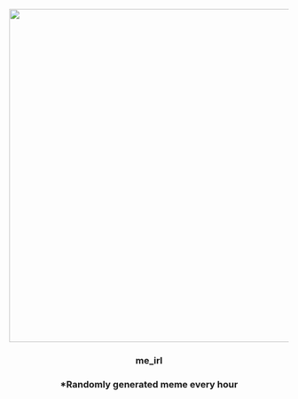 <p align="center">
        <img src="https://i.redd.it/27v016qwcxq81.jpg" width="600" height="600">
        </p>
        <h3 align="center">me_irl</h3>
        <h3 align="center">*Randomly generated meme every hour</h3>
    